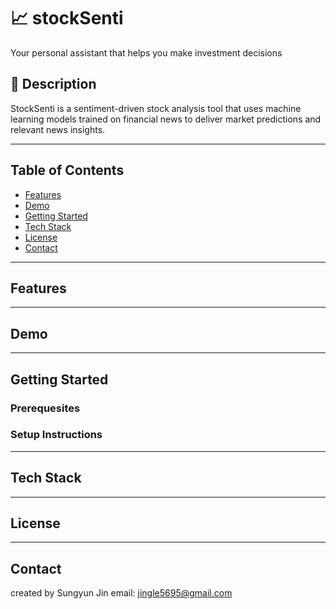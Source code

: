 # 📈 stockSenti
Your personal assistant that helps you make investment decisions

## 📌 Description
StockSenti is a sentiment-driven stock analysis tool that uses machine learning models trained on financial news to deliver market predictions and relevant news insights.

---

## Table of Contents
- [Features](#features)
- [Demo](#demo)
- [Getting Started](#getting-started)
- [Tech Stack](#tech-stack)
- [License](#license)
- [Contact](#contact)

---

## Features

---

## Demo

---

## Getting Started

### Prerequesites

### Setup Instructions

---

## Tech Stack

---

## License

---

## Contact
created by Sungyun Jin
email: jingle5695@gmail.com